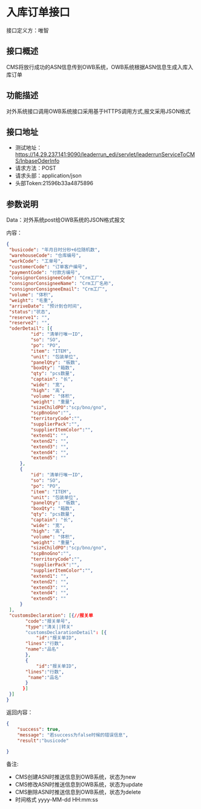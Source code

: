 # 入库订单接口

接口定义方：唯智

## 接口概述

  CMS将放行成功的ASN信息传到OWB系统，OWB系统根据ASN信息生成入库入库订单

## 功能描述

  对外系统接口调用OWB系统接口采用基于HTTPS调用方式,报文采用JSON格式
  
## 接口地址  
  
  * 测试地址：https://14.29.237.141:9090/leaderrun_edi/servlet/leaderrunServiceToCMS/InbaseOderInfo  
  * 请求方法：POST
  * 请求头部：application/json
  * 头部Token:21596b33a4875896
  
## 参数说明
  
  Data：对外系统post给OWB系统的JSON格式报文 
  
  内容：
   ```json
{
	"busicode": "年月日时分秒+6位随机数",
	"warehouseCode": "仓库编号",
	"workCode": "工单号",
	"customerCode": "订单客户编号",
	"paymentCode": "付款方编号",
	"consignorConsigneeCode": "Crm工厂",
	"consignorConsigneeName": "Crm工厂名称",
	"consignorConsigneeEmail": "Crm工厂",
	"volume": "体积",
	"weight": "毛重",
	"arriveDate": "预计到仓时间",
	"status":"状态",
	"reserve1": "",
	"reserve2": "",
	"oderDetail": [{
			"id": "清单行唯一ID",
			"so": "SO",
			"po": "PO",
			"item": "ITEM",
			"unit": "包装单位",
			"panelQty": "板数",
			"boxQty": "箱数",
			"qty": "pcs数量",
			"captain": "长",
			"wide": "宽",
			"high": "高",
			"volume": "体积",
			"weight": "重量",
			"sizeChildPO":"scp/bno/gno",
			"scpBnoGno":"",
			"territoryCode":"",
			"supplierPack":"",
			"supplierItemColor":"",
			"extend1": "",
			"extend2": "",
			"extend3": "",
			"extend4": "",
			"extend5": ""
		},
		{
			"id": "清单行唯一ID",
			"so": "SO",
			"po": "PO",
			"item": "ITEM",
			"unit": "包装单位",
			"panelQty": "板数",
			"boxQty": "箱数",
			"qty": "pcs数量",
			"captain": "长",
			"wide": "宽",
			"high": "高",
			"volume": "体积",
			"weight": "重量",
			"sizeChildPO":"scp/bno/gno",
			"scpBnoGno":"",
			"territoryCode":"",
			"supplierPack":"",
			"supplierItemColor":"",
			"extend1": "",
			"extend2": "",
			"extend3": "",
			"extend4": "",
			"extend5": ""
		}
	],
	"customsDeclaration": [{//报关单
	      "code":"报关单号",
	      "type":"清关||转关"
	      "customsDeclarationDetail": [{
	          "id":"报关单ID",
		  "lines":"行数",
		  "name":"品名"
	      },
	      {
	          "id":"报关单ID",
		  "lines":"行数",
		   "name":"品名"
	      }
	     }]
	}]
}
```
      	 
返回内容：

```json
{
    "success": true,
    "message": "若success为false时候的错误信息",
    "result":"busicode"
    
}
```
备注:
 * CMS创建ASN时推送信息到OWB系统，状态为new
 * CMS修改ASN时推送信息到OWB系统，状态为update
 * CMS删除ASN时推送信息到OWB系统，状态为delete
 * 时间格式 yyyy-MM-dd HH:mm:ss
 

